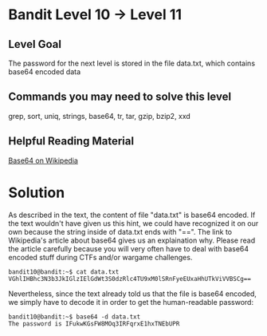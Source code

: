 Bandit Level 10 → Level 11
==========================

Level Goal
----------

The password for the next level is stored in the file data.txt, which contains base64 encoded data

Commands you may need to solve this level
-----------------------------------------

grep, sort, uniq, strings, base64, tr, tar, gzip, bzip2, xxd

Helpful Reading Material
------------------------

[Base64 on Wikipedia](http://en.wikipedia.org/wiki/Base64)

Solution
========

As described in the text, the content of file "data.txt" is base64 encoded. If the text wouldn't have given us this hint, we could have recognized it on our own because the string inside of data.txt ends with "==".
The link to Wikipedia's article about base64 gives us an explaination why. 
Please read the article carefully because you will very often have to deal with base64 encoded stuff during CTFs and/or wargame challenges.

```
bandit10@bandit:~$ cat data.txt
VGhlIHBhc3N3b3JkIGlzIElGdWt3S0dzRlc4TU9xM0lSRnFyeEUxaHhUTkViVVBSCg==
```

Nevertheless, since the text already told us that the file is base64 encoded, we simply have to decode it in order to get the human-readable password:

```
bandit10@bandit:~$ base64 -d data.txt
The password is IFukwKGsFW8MOq3IRFqrxE1hxTNEbUPR
```
